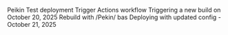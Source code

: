 Peikin
Test deployment
Trigger Actions workflow
Triggering a new build on October 20, 2025
Rebuild with /Pekin/ bas
Deploying with updated config - October 21, 2025
